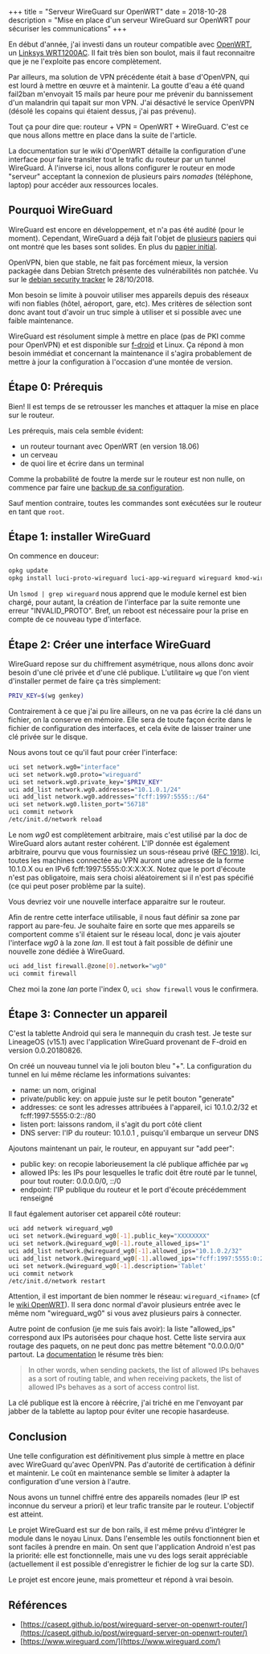 +++
title = "Serveur WireGuard sur OpenWRT"
date = 2018-10-28
description = "Mise en place d'un serveur WireGuard sur OpenWRT pour sécuriser les communications"
+++

En début d'année, j'ai investi dans un routeur compatible avec [OpenWRT](https://openwrt.org/), un [Linksys WRT1200AC](https://openwrt.org/toh/hwdata/linksys/linksys_wrt1200ac).
Il fait très bien son boulot, mais il faut reconnaitre que je ne l'exploite pas encore complètement.

Par ailleurs, ma solution de VPN précédente était à base d'OpenVPN,
qui est lourd à mettre en œuvre et à maintenir.
La goutte d'eau a été quand fail2ban m'envoyait 15 mails par heure
pour me prévenir du bannissement d'un malandrin qui tapait sur mon VPN.
J'ai désactivé le service OpenVPN (désolé les copains qui étaient dessus, j'ai pas prévenu).

Tout ça pour dire que: routeur + VPN = OpenWRT + WireGuard.
C'est ce que nous allons mettre en place dans la suite de l'article.

La documentation sur le wiki d'OpenWRT détaille la configuration d'une
interface pour faire transiter tout le trafic du routeur par un tunnel WireGuard.
À l'inverse ici, nous allons configurer le routeur en mode "serveur"
acceptant la connexion de plusieurs pairs *nomades* (téléphone, laptop)
pour accéder aux ressources locales.

<!-- more -->

## Pourquoi WireGuard

WireGuard est encore en développement, et n'a pas été audité (pour le moment).
Cependant, WireGuard a déjà fait l'objet de [plusieurs](https://eprint.iacr.org/2018/080) [papiers](https://courses.csail.mit.edu/6.857/2018/project/He-Xu-Xu-WireGuard.pdf) qui ont montré que les bases sont solides.
En plus du [papier initial](https://www.ndss-symposium.org/ndss2017/ndss-2017-programme/wireguard-next-generation-kernel-network-tunnel/).

OpenVPN, bien que stable, ne fait pas forcément mieux, la version packagée dans Debian Stretch présente des vulnérabilités non patchée.
Vu sur le [debian security tracker](https://security-tracker.debian.org/tracker/source-package/openvpn) le 28/10/2018.

Mon besoin se limite à pouvoir utiliser mes appareils depuis des réseaux wifi non fiables (hôtel, aéroport, gare, etc).
Mes critères de sélection sont donc avant tout d'avoir un truc simple à utiliser et si possible avec une faible maintenance.

WireGuard est résolument simple à mettre en place (pas de PKI comme pour OpenVPN)
et est disponible sur [f-droid](https://f-droid.org/en/packages/com.wireguard.android/) et Linux.
Ça répond à mon besoin immédiat et concernant la maintenance il s'agira probablement
de mettre à jour la configuration à l'occasion d'une montée de version.

## Étape 0: Prérequis

Bien! Il est temps de se retrousser les manches et attaquer la mise en place sur le routeur.

Les prérequis, mais cela semble évident:
- un routeur tournant avec OpenWRT (en version 18.06)
- un cerveau
- de quoi lire et écrire dans un terminal

Comme la probabilité de foutre la merde sur le routeur est non nulle, on commence par faire une [backup de sa configuration](https://openwrt.org/docs/guide-user/installation/generic.backup#backup_openwrt_configuration).

Sauf mention contraire, toutes les commandes sont exécutées sur le routeur en tant que `root`.

## Étape 1: installer WireGuard

On commence en douceur:

```bash
opkg update
opkg install luci-proto-wireguard luci-app-wireguard wireguard kmod-wireguard wireguard-tools
```

Un `lsmod | grep wireguard` nous apprend que le module kernel est bien chargé,
pour autant, la création de l'interface par la suite remonte une erreur "INVALID_PROTO".
Bref, un reboot est nécessaire pour la prise en compte de ce nouveau type d'interface.

## Étape 2: Créer une interface WireGuard

WireGuard repose sur du chiffrement asymétrique, nous allons donc avoir besoin d'une clé privée et d'une clé publique.
L'utilitaire `wg` que l'on vient d'installer permet de faire ça très simplement:

```bash
PRIV_KEY=$(wg genkey)
```

Contrairement à ce que j'ai pu lire ailleurs, on ne va pas écrire la clé dans un fichier, on la conserve en mémoire.
Elle sera de toute façon écrite dans le fichier de configuration des interfaces, et cela évite de laisser trainer une clé privée sur le disque.

Nous avons tout ce qu'il faut pour créer l'interface:

```bash
uci set network.wg0="interface"
uci set network.wg0.proto="wireguard"
uci set network.wg0.private_key="$PRIV_KEY"
uci add_list network.wg0.addresses="10.1.0.1/24"
uci add_list network.wg0.addresses="fcff:1997:5555::/64"
uci set network.wg0.listen_port="56718"
uci commit network
/etc/init.d/network reload
```

Le nom *wg0* est complètement arbitraire, mais c'est utilisé par la doc de WireGuard alors autant rester cohérent.
L'IP donnée est également arbitraire, pourvu que vous fournissiez un sous-réseau privé ([RFC 1918](https://tools.ietf.org/html/rfc1918)).
Ici, toutes les machines connectée au VPN auront une adresse de la forme 10.1.0.X ou en IPv6 fcff:1997:5555:0:X:X:X:X.
Notez que le port d'écoute n'est pas obligatoire, mais sera choisi aléatoirement si il n'est pas spécifié (ce qui peut poser problème par la suite).

Vous devriez voir une nouvelle interface apparaitre sur le routeur.

Afin de rentre cette interface utilisable, il nous faut définir sa zone par rapport au pare-feu.
Je souhaite faire en sorte que mes appareils se comportent comme s'il étaient sur le réseau local,
donc je vais ajouter l'interface *wg0* à la zone *lan*.
Il est tout à fait possible de définir une nouvelle zone dédiée à WireGuard.

```bash
uci add_list firewall.@zone[0].network="wg0"
uci commit firewall
```

Chez moi la zone *lan* porte l'index 0, `uci show firewall` vous le confirmera.

## Étape 3: Connecter un appareil

C'est la tablette Android qui sera le mannequin du crash test.
Je teste sur LineageOS (v15.1) avec l'application WireGuard provenant de F-droid en version 0.0.20180826.

On créé un nouveau tunnel via le joli bouton bleu "+".
La configuration du tunnel en lui même réclame les informations suivantes:

- name: un nom, original
- private/public key: on appuie juste sur le petit bouton "generate"
- addresses: ce sont les adresses attribuées à l'appareil, ici 10.1.0.2/32 et fcff:1997:5555:0:2::/80
- listen port: laissons random, il s'agit du port côté client
- DNS server: l'IP du routeur: 10.1.0.1 , puisqu'il embarque un serveur DNS

Ajoutons maintenant un pair, le routeur, en appuyant sur "add peer":

- public key: on recopie laborieusement la clé publique affichée par `wg`
- allowed IPs: les IPs pour lesquelles le trafic doit être routé par le tunnel, pour tout router: 0.0.0.0/0, ::/0
- endpoint: l'IP publique du routeur et le port d'écoute précédemment renseigné

Il faut également autoriser cet appareil côté routeur:

```bash
uci add network wireguard_wg0
uci set network.@wireguard_wg0[-1].public_key="XXXXXXXX"
uci set network.@wireguard_wg0[-1].route_allowed_ips="1"
uci add_list network.@wireguard_wg0[-1].allowed_ips="10.1.0.2/32"
uci add_list network.@wireguard_wg0[-1].allowed_ips="fcff:1997:5555:0:2::/80"
uci set network.@wireguard_wg0[-1].description='Tablet'
uci commit network
/etc/init.d/network restart
```

Attention, il est important de bien nommer le réseau: `wireguard_<ifname>` (cf le [wiki OpenWRT](https://openwrt.org/docs/guide-user/network/tunneling_interface_protocols?s[]=wireguard#static_addressing_of_wireguard_tunnel)).
Il sera donc normal d'avoir plusieurs entrée avec le même nom "wireguard_wg0" si vous avez plusieurs pairs à connecter.

Autre point de confusion (je me suis fais avoir): la liste "allowed_ips" correspond aux IPs autorisées pour chaque host.
Cette liste servira aux routage des paquets, on ne peut donc pas mettre bêtement "0.0.0.0/0" partout.
La [documentation](https://www.wireguard.com/#cryptokey-routing) le résume très bien:

> In other words, when sending packets, the list of allowed IPs behaves as a sort of routing table,
> and when receiving packets, the list of allowed IPs behaves as a sort of access control list.

La clé publique est là encore à réécrire, j'ai triché en me l'envoyant par jabber de la tablette au laptop pour éviter une recopie hasardeuse.

## Conclusion

Une telle configuration est définitivement plus simple à mettre en place avec WireGuard qu'avec OpenVPN.
Pas d'autorité de certification à définir et maintenir.
Le coût en maintenance semble se limiter à adapter la configuration d'une version à l'autre.

Nous avons un tunnel chiffré entre des appareils nomades (leur IP est inconnue du serveur a priori)
et leur trafic transite par le routeur.
L'objectif est atteint.

Le projet WireGuard est sur de bon rails, il est même prévu d'intégrer le module dans le noyau Linux.
Dans l'ensemble les outils fonctionnent bien et sont faciles à prendre en main.
On sent que l'application Android n'est pas la priorité: elle est fonctionnelle, mais une vu des logs serait appréciable
(actuellement il est possible d'enregistrer le fichier de log sur la carte SD).

Le projet est encore jeune, mais prometteur et répond à vrai besoin.

## Références

- [https://casept.github.io/post/wireguard-server-on-openwrt-router/](https://casept.github.io/post/wireguard-server-on-openwrt-router/)
- [https://www.wireguard.com/](https://www.wireguard.com/)
